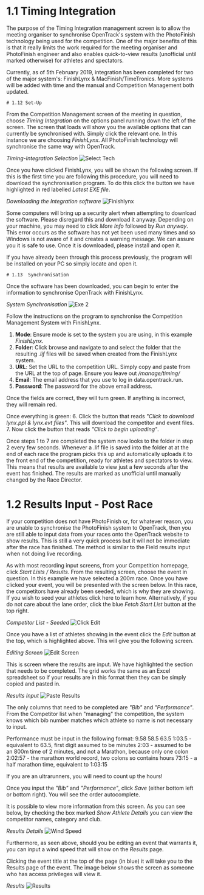 <!-- TITLE: Training Manual - Results Recording - Track Events -->

# 1.1 Timing Integration
The purpose of the Timing Integration management screen is to allow the meeting organiser to synchronise OpenTrack's system with the PhotoFinish technology being used for the competition. One of the major benefits of this is that it really limits the work required for the meeting organiser and PhotoFinish engineer and also enables quick-to-view results (unofficial until marked otherwise) for athletes and spectators.

Currently, as of 5th February 2019, integration has been completed for two of the major system's: FinishLynx & MacFinish/TimeTronics. More systems will be added with time and the manual and Competition Management both updated. 

	# 1.12 Set-Up
From the Competition Management screen of the meeting in question, choose *Timing Integration* on the options panel running down the left of the screen. The screen that loads will show you the available options that can currently be synchronised with. Simply click the relevant one. In this instance we are choosing *FinishLynx.* All PhotoFinish technology will synchronise the same way with OpenTrack.

*Timing-Integration Selection*
![Select Tech](/uploads/timing-integration/select-tech.png "Select Tech")

Once you have clicked FinishLynx, you will be shown the following screen. If this is the first time you are following this procedure, you will need to download the synchronisation program. To do this click the button we have highlighted in red labelled *Latest EXE file*. 

*Downloading the Integration software*
![Finishlynx](/uploads/timing-integration/finishlynx.png "Finishlynx")

Some computers will bring up a security alert when attempting to download the software. Please disregard this and download it anyway. Depending on your machine, you may need to click *More Info* followed by *Run anyway*. This error occurs as the software has not yet been used many times and so Windows is not aware of it and creates a warning message. We can assure you it is safe to use. Once it is downloaded, please install and open it.

If you have already been through this process previously, the program will be installed on your PC so simply locate and open it. 

	# 1.13  Synchronisation
Once the software has been downloaded, you can begin to enter the information to synchronise OpenTrack with FinishLynx. 

*System Synchronisation*
![Exe 2](/uploads/timing-integration/exe-2.png "Exe 2")

Follow the instructions on the program to synchronise the Competition Management System with FinishLynx. 

1. **Mode**: Ensure mode is set to the system you are using, in this example *FinishLynx*. 
2. **Folder**: Click browse and navigate to and select the folder that the resulting *.lif* files will be saved when created from the FinishLynx system.
3. **URL**: Set the URL to the competition URL. Simply copy and paste from the URL at the top of page. Ensure you leave out */manage/timing/*
4. **Email**: The email address that you use to log in data.opentrack.run. 
5. **Password**: The password for the above email address.

Once the fields are correct, they will turn green. If anything is incorrect, they will remain red. 

Once everything is green:
6. Click the button that reads *"Click to download lynx.ppl & lynx.evt files"*. This will download the competitor and event files. 
7. Now click the button that reads *"Click to begin uploading"*. 

Once steps 1 to 7 are completed the system now looks to the folder in step 2 every few seconds. Whenever a .lif file is saved into the folder at at the end of each race the program picks this up and automatically uploads it to the front end of the competition, ready for athletes and spectators to view. This means that results are available to view just a few seconds after the event has finished. The results are marked as unofficial until manually changed by the Race Director.

# 1.2 Results Input - Post Race
If your competition does not have PhotoFinish or, for whatever reason, you are unable to synchronise the PhotoFinish system to OpenTrack, then you are still able to input data from your races onto the OpenTrack website to show results. This is still a very quick process but it will not be immediate after the race has finished. The method is similar to the Field results input when not doing live recording. 

As with most recording input screens, from your Competition homepage, click *Start Lists / Results*. From the resulting screen, choose the event in question. In this example we have selected a 200m race. Once you have clicked your event, you will be presented with the screen below. In this race, the competitors have already been seeded, which is why they are showing. If you wish to seed your athletes click here to learn how. Alternatively, if you do not care about the lane order, click the blue *Fetch Start List* button at the top right. 

*Competitor List - Seeded*
![Click Edit](/uploads/track-results/click-edit.png "Click Edit")

Once you have a list of athletes showing in the event click the *Edit* button at the top, which is highlighted above. This will give you the following screen. 

*Editing Screen*
![Edit Screen](/uploads/track-results/edit-screen.png "Edit Screen")

This is screen where the results are input. We have highlighted the section that needs to be completed. The grid works the same as an Excel spreadsheet so if your results are in this format then they can be simply copied and pasted in. 

*Results Input*
![Paste Results](/uploads/track-results/paste-results.png "Paste Results")

The only columns that need to be completed are *"Bib"* and *"Performance"*. From the Competitor list when "managing" the competition, the system knows which bib number matches which athlete so name is not necessary to input. 

Performance must be input in the following format:
9.58
58.5
63.5
1:03.5 - equivalent to 63.5, first digit assumed to be minutes
2:03 - assumed to be an 800m time of 2 minutes, and not a Marathon, because only one colon
2:02:57 - the marathon world record, two colons so contains hours
73:15 - a half marathon time, equivalent to 1:03:15

If you are an ultrarunners, you will need to count up the hours!

Once you input the *"Bib"* and *"Performance"*, click *Save* (either bottom left or bottom right). You will see the order autocomplete.

It is possible to view more information from this screen. As you can see below, by checking the box marked *Show Athlete Details* you can view the competitor names, category and club. 

*Results Details*
![Wind Speed](/uploads/track-results/wind-speed.png "Wind Speed")

Furthermore, as seen above, should you be editing an event that warrants it, you can input a wind speed that will show on the *Results* page. 

Clicking the event title at the top of the page (in blue) it will take you to the Results page of the event. The image below shows the screen as someone who has access privileges will view it. 

*Results*
![Results](/uploads/track-results/results.png "Results")

